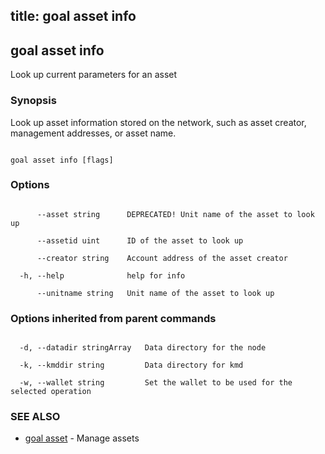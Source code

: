 title: goal asset info
---
## goal asset info



Look up current parameters for an asset



### Synopsis



Look up asset information stored on the network, such as asset creator, management addresses, or asset name.



```

goal asset info [flags]

```



### Options



```

      --asset string      DEPRECATED! Unit name of the asset to look up

      --assetid uint      ID of the asset to look up

      --creator string    Account address of the asset creator

  -h, --help              help for info

      --unitname string   Unit name of the asset to look up

```



### Options inherited from parent commands



```

  -d, --datadir stringArray   Data directory for the node

  -k, --kmddir string         Data directory for kmd

  -w, --wallet string         Set the wallet to be used for the selected operation

```



### SEE ALSO



* [goal asset](../../asset/asset/)	 - Manage assets



